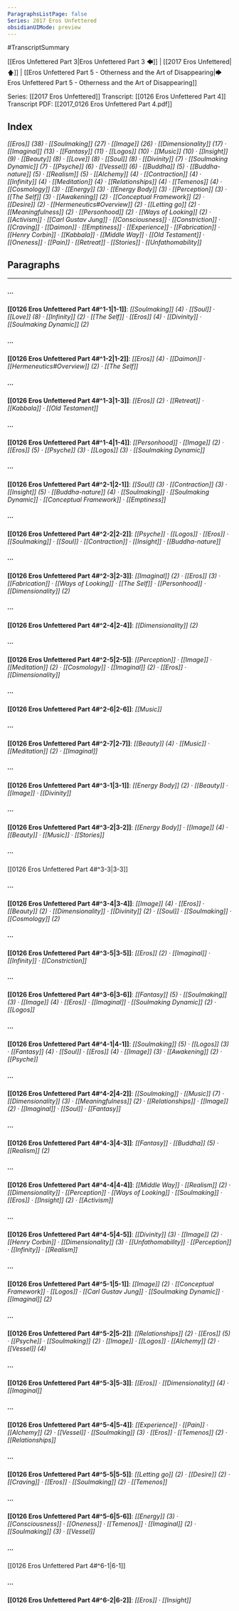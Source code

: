 ```yaml
---
ParagraphsListPage: false
Series: 2017 Eros Unfettered
obsidianUIMode: preview
---
```

#TranscriptSummary

[[Eros Unfettered Part 3|Eros Unfettered Part 3 🡄]] | [[2017 Eros Unfettered|🡅]] | [[Eros Unfettered Part 5 - Otherness and the Art of Disappearing|🡆 Eros Unfettered Part 5 - Otherness and the Art of Disappearing]]

Series: [[2017 Eros Unfettered]]
Transcript: [[0126 Eros Unfettered Part 4]]
Transcript PDF: [[2017_0126 Eros Unfettered Part 4.pdf]]

## Index
<span class="counts">_[[Eros]] (38) · [[Soulmaking]] (27) · [[Image]] (26) · [[Dimensionality]] (17) · [[Imaginal]] (13) · [[Fantasy]] (11) · [[Logos]] (10) · [[Music]] (10) · [[Insight]] (9) · [[Beauty]] (8) · [[Love]] (8) · [[Soul]] (8) · [[Divinity]] (7) · [[Soulmaking Dynamic]] (7) · [[Psyche]] (6) · [[Vessel]] (6) · [[Buddha]] (5) · [[Buddha-nature]] (5) · [[Realism]] (5) · [[Alchemy]] (4) · [[Contraction]] (4) · [[Infinity]] (4) · [[Meditation]] (4) · [[Relationships]] (4) · [[Temenos]] (4) · [[Cosmology]] (3) · [[Energy]] (3) · [[Energy Body]] (3) · [[Perception]] (3) · [[The Self]] (3) · [[Awakening]] (2) · [[Conceptual Framework]] (2) · [[Desire]] (2) · [[Hermeneutics#Overview]] (2) · [[Letting go]] (2) · [[Meaningfulness]] (2) · [[Personhood]] (2) · [[Ways of Looking]] (2) · [[Activism]] · [[Carl Gustav Jung]] · [[Consciousness]] · [[Constriction]] · [[Craving]] · [[Daimon]] · [[Emptiness]] · [[Experience]] · [[Fabrication]] · [[Henry Corbin]] · [[Kabbala]] · [[Middle Way]] · [[Old Testament]] · [[Oneness]] · [[Pain]] · [[Retreat]] · [[Stories]] · [[Unfathomability]]_</span>
<br/>

## Paragraphs
---
##### ...
<span class="counts">**[[0126 Eros Unfettered Part 4#^1-1|1-1]]**: _[[Soulmaking]] (4) · [[Soul]] · [[Love]] (8) · [[Infinity]] (2) · [[The Self]] · [[Eros]] (4) · [[Divinity]] · [[Soulmaking Dynamic]] (2)_</span>

##### ...
<span class="counts">**[[0126 Eros Unfettered Part 4#^1-2|1-2]]**: _[[Eros]] (4) · [[Daimon]] · [[Hermeneutics#Overview]] (2) · [[The Self]]_</span>

##### ...
<span class="counts">**[[0126 Eros Unfettered Part 4#^1-3|1-3]]**: _[[Eros]] (2) · [[Retreat]] · [[Kabbala]] · [[Old Testament]]_</span>

##### ...
<span class="counts">**[[0126 Eros Unfettered Part 4#^1-4|1-4]]**: _[[Personhood]] · [[Image]] (2) · [[Eros]] (5) · [[Psyche]] (3) · [[Logos]] (3) · [[Soulmaking Dynamic]]_</span>

##### ...
<span class="counts">**[[0126 Eros Unfettered Part 4#^2-1|2-1]]**: _[[Soul]] (3) · [[Contraction]] (3) · [[Insight]] (5) · [[Buddha-nature]] (4) · [[Soulmaking]] · [[Soulmaking Dynamic]] · [[Conceptual Framework]] · [[Emptiness]]_</span>

##### ...
<span class="counts">**[[0126 Eros Unfettered Part 4#^2-2|2-2]]**: _[[Psyche]] · [[Logos]] · [[Eros]] · [[Soulmaking]] · [[Soul]] · [[Contraction]] · [[Insight]] · [[Buddha-nature]]_</span>

##### ...
<span class="counts">**[[0126 Eros Unfettered Part 4#^2-3|2-3]]**: _[[Imaginal]] (2) · [[Eros]] (3) · [[Fabrication]] · [[Ways of Looking]] · [[The Self]] · [[Personhood]] · [[Dimensionality]] (2)_</span>

##### ...
<span class="counts">**[[0126 Eros Unfettered Part 4#^2-4|2-4]]**: _[[Dimensionality]] (2)_</span>

##### ...
<span class="counts">**[[0126 Eros Unfettered Part 4#^2-5|2-5]]**: _[[Perception]] · [[Image]] · [[Meditation]] (2) · [[Cosmology]] · [[Imaginal]] (2) · [[Eros]] · [[Dimensionality]]_</span>

##### ...
<span class="counts">**[[0126 Eros Unfettered Part 4#^2-6|2-6]]**: _[[Music]]_</span>

##### ...
<span class="counts">**[[0126 Eros Unfettered Part 4#^2-7|2-7]]**: _[[Beauty]] (4) · [[Music]] · [[Meditation]] (2) · [[Imaginal]]_</span>

##### ...
<span class="counts">**[[0126 Eros Unfettered Part 4#^3-1|3-1]]**: _[[Energy Body]] (2) · [[Beauty]] · [[Image]] · [[Divinity]]_</span>

##### ...
<span class="counts">**[[0126 Eros Unfettered Part 4#^3-2|3-2]]**: _[[Energy Body]] · [[Image]] (4) · [[Beauty]] · [[Music]] · [[Stories]]_</span>

##### ...
<span class="counts">[[0126 Eros Unfettered Part 4#^3-3|3-3]]</span>

##### ...
<span class="counts">**[[0126 Eros Unfettered Part 4#^3-4|3-4]]**: _[[Image]] (4) · [[Eros]] · [[Beauty]] (2) · [[Dimensionality]] · [[Divinity]] (2) · [[Soul]] · [[Soulmaking]] · [[Cosmology]] (2)_</span>

##### ...
<span class="counts">**[[0126 Eros Unfettered Part 4#^3-5|3-5]]**: _[[Eros]] (2) · [[Imaginal]] · [[Infinity]] · [[Constriction]]_</span>

##### ...
<span class="counts">**[[0126 Eros Unfettered Part 4#^3-6|3-6]]**: _[[Fantasy]] (5) · [[Soulmaking]] (3) · [[Image]] (4) · [[Eros]] · [[Imaginal]] · [[Soulmaking Dynamic]] (2) · [[Logos]]_</span>

##### ...
<span class="counts">**[[0126 Eros Unfettered Part 4#^4-1|4-1]]**: _[[Soulmaking]] (5) · [[Logos]] (3) · [[Fantasy]] (4) · [[Soul]] · [[Eros]] (4) · [[Image]] (3) · [[Awakening]] (2) · [[Psyche]]_</span>

##### ...
<span class="counts">**[[0126 Eros Unfettered Part 4#^4-2|4-2]]**: _[[Soulmaking]] · [[Music]] (7) · [[Dimensionality]] (3) · [[Meaningfulness]] (2) · [[Relationships]] · [[Image]] (2) · [[Imaginal]] · [[Soul]] · [[Fantasy]]_</span>

##### ...
<span class="counts">**[[0126 Eros Unfettered Part 4#^4-3|4-3]]**: _[[Fantasy]] · [[Buddha]] (5) · [[Realism]] (2)_</span>

##### ...
<span class="counts">**[[0126 Eros Unfettered Part 4#^4-4|4-4]]**: _[[Middle Way]] · [[Realism]] (2) · [[Dimensionality]] · [[Perception]] · [[Ways of Looking]] · [[Soulmaking]] · [[Eros]] · [[Insight]] (2) · [[Activism]]_</span>

##### ...
<span class="counts">**[[0126 Eros Unfettered Part 4#^4-5|4-5]]**: _[[Divinity]] (3) · [[Image]] (2) · [[Henry Corbin]] · [[Dimensionality]] (3) · [[Unfathomability]] · [[Perception]] · [[Infinity]] · [[Realism]]_</span>

##### ...
<span class="counts">**[[0126 Eros Unfettered Part 4#^5-1|5-1]]**: _[[Image]] (2) · [[Conceptual Framework]] · [[Logos]] · [[Carl Gustav Jung]] · [[Soulmaking Dynamic]] · [[Imaginal]] (2)_</span>

##### ...
<span class="counts">**[[0126 Eros Unfettered Part 4#^5-2|5-2]]**: _[[Relationships]] (2) · [[Eros]] (5) · [[Psyche]] · [[Soulmaking]] (2) · [[Image]] · [[Logos]] · [[Alchemy]] (2) · [[Vessel]] (4)_</span>

##### ...
<span class="counts">**[[0126 Eros Unfettered Part 4#^5-3|5-3]]**: _[[Eros]] · [[Dimensionality]] (4) · [[Imaginal]]_</span>

##### ...
<span class="counts">**[[0126 Eros Unfettered Part 4#^5-4|5-4]]**: _[[Experience]] · [[Pain]] · [[Alchemy]] (2) · [[Vessel]] · [[Soulmaking]] (3) · [[Eros]] · [[Temenos]] (2) · [[Relationships]]_</span>

##### ...
<span class="counts">**[[0126 Eros Unfettered Part 4#^5-5|5-5]]**: _[[Letting go]] (2) · [[Desire]] (2) · [[Craving]] · [[Eros]] · [[Soulmaking]] (2) · [[Temenos]]_</span>

##### ...
<span class="counts">**[[0126 Eros Unfettered Part 4#^5-6|5-6]]**: _[[Energy]] (3) · [[Consciousness]] · [[Oneness]] · [[Temenos]] · [[Imaginal]] (2) · [[Soulmaking]] (3) · [[Vessel]]_</span>

##### ...
<span class="counts">[[0126 Eros Unfettered Part 4#^6-1|6-1]]</span>

##### ...
<span class="counts">**[[0126 Eros Unfettered Part 4#^6-2|6-2]]**: _[[Eros]] · [[Insight]]_</span>
